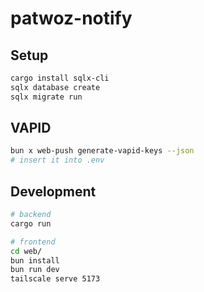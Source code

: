 # patwoz-notify

## Setup

```sh
cargo install sqlx-cli
sqlx database create
sqlx migrate run
```

## VAPID

```sh
bun x web-push generate-vapid-keys --json
# insert it into .env
```

## Development

```sh
# backend
cargo run

# frontend
cd web/
bun install
bun run dev
tailscale serve 5173
```
